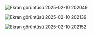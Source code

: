 ![Ekran görüntüsü 2025-02-10 202049](https://github.com/user-attachments/assets/9de9eb89-ab4a-4ac5-af01-9783908640a0)







![Ekran görüntüsü 2025-02-10 202139](https://github.com/user-attachments/assets/bfd68631-9645-4367-ac4d-274d50fd5fb1)








![Ekran görüntüsü 2025-02-10 202152](https://github.com/user-attachments/assets/e49a3895-45af-4928-93ba-dfe9baae8771)
